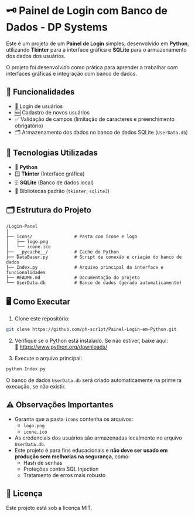 # 🗝️ Painel de Login com Banco de Dados - DP Systems

Este é um projeto de um **Painel de Login** simples, desenvolvido em **Python**, utilizando **Tkinter** para a interface gráfica e **SQLite** para o armazenamento dos dados dos usuários.

O projeto foi desenvolvido como prática para aprender a trabalhar com interfaces gráficas e integração com banco de dados.

## 🚀 Funcionalidades

- 🔐 Login de usuários
- 🆕 Cadastro de novos usuários
- ✅ Validação de campos (limitação de caracteres e preenchimento obrigatório)
- 🗂️ Armazenamento dos dados no banco de dados SQLite (`UserData.db`)

## 🎨 Tecnologias Utilizadas

- 🐍 **Python**
- 🪟 **Tkinter** (Interface gráfica)
- 🗄️ **SQLite** (Banco de dados local)
- 🔗 Bibliotecas padrão (`tkinter`, `sqlite3`)

## 🗂️ Estrutura do Projeto

```
/Login-Panel
│
├── icons/                # Pasta com ícone e logo
│   ├── logo.png
│   └── icone.ico
├── __pycache__/          # Cache do Python
├── DataBaser.py          # Script de conexão e criação do banco de dados
├── Index.py              # Arquivo principal da interface e funcionalidades
├── README.md             # Documentação do projeto
└── UserData.db           # Banco de dados (gerado automaticamente)
```

## 🖥️ Como Executar

1. Clone este repositório:
```bash
git clone https://github.com/ph-scr1pt/Painel-Login-em-Python.git
```

2. Verifique se o Python está instalado. Se não estiver, baixe aqui:  
🔗 https://www.python.org/downloads/

3. Execute o arquivo principal:
```bash
python Index.py
```

O banco de dados `UserData.db` será criado automaticamente na primeira execução, se não existir.

## ⚠️ Observações Importantes

- Garanta que a pasta `icons` contenha os arquivos:
  - `logo.png`
  - `icone.ico`
- As credenciais dos usuários são armazenadas localmente no arquivo `UserData.db`.
- Este projeto é para fins educacionais e **não deve ser usado em produção sem melhorias na segurança**, como:
  - Hash de senhas
  - Proteções contra SQL Injection
  - Tratamento de erros mais robusto

## 📄 Licença

Este projeto está sob a licença MIT.
